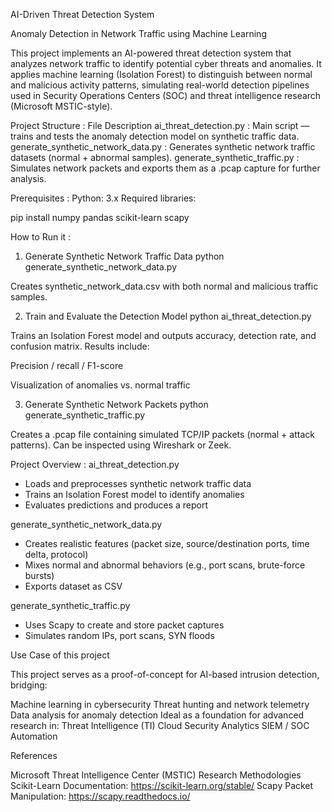 AI-Driven Threat Detection System

Anomaly Detection in Network Traffic using Machine Learning

This project implements an AI-powered threat detection system that analyzes network traffic to identify potential cyber threats and anomalies.
It applies machine learning (Isolation Forest) to distinguish between normal and malicious activity patterns, simulating real-world detection pipelines used in Security Operations Centers (SOC) and threat intelligence research (Microsoft MSTIC-style).

Project Structure :
File	Description
ai_threat_detection.py : Main script — trains and tests the anomaly detection model on synthetic traffic data.
generate_synthetic_network_data.py : Generates synthetic network traffic datasets (normal + abnormal samples).
generate_synthetic_traffic.py : Simulates network packets and exports them as a .pcap capture for further analysis.

Prerequisites :
Python: 3.x
Required libraries:

pip install numpy pandas scikit-learn scapy

How to Run it :
1. Generate Synthetic Network Traffic Data
python generate_synthetic_network_data.py


Creates synthetic_network_data.csv with both normal and malicious traffic samples.

2. Train and Evaluate the Detection Model
python ai_threat_detection.py


Trains an Isolation Forest model and outputs accuracy, detection rate, and confusion matrix.
Results include:

Precision / recall / F1-score

Visualization of anomalies vs. normal traffic

3. Generate Synthetic Network Packets
python generate_synthetic_traffic.py


Creates a .pcap file containing simulated TCP/IP packets (normal + attack patterns).
Can be inspected using Wireshark or Zeek.

Project Overview :
ai_threat_detection.py
- Loads and preprocesses synthetic network traffic data
- Trains an Isolation Forest model to identify anomalies
- Evaluates predictions and produces a report

generate_synthetic_network_data.py
- Creates realistic features (packet size, source/destination ports, time delta, protocol)
- Mixes normal and abnormal behaviors (e.g., port scans, brute-force bursts)
- Exports dataset as CSV

generate_synthetic_traffic.py
- Uses Scapy to create and store packet captures
- Simulates random IPs, port scans, SYN floods

Use Case of this project

This project serves as a proof-of-concept for AI-based intrusion detection, bridging:

Machine learning in cybersecurity
Threat hunting and network telemetry
Data analysis for anomaly detection
Ideal as a foundation for advanced research in:
Threat Intelligence (TI)
Cloud Security Analytics
SIEM / SOC Automation

References

Microsoft Threat Intelligence Center (MSTIC) Research Methodologies
Scikit-Learn Documentation: https://scikit-learn.org/stable/
Scapy Packet Manipulation: https://scapy.readthedocs.io/